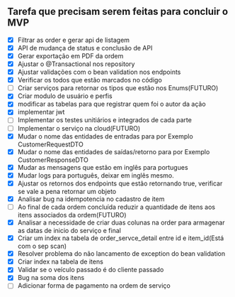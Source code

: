 ## Tarefa que precisam serem feitas para concluir o MVP

- [X]  Filtrar as order e gerar api de listagem
- [X]  API de mudança de status e conclusão de API
- [X]  Gerar exportação em PDF da ordem
- [X]  Ajustar o @Transactional nos repository
- [X]  Ajustar validações com o bean validation nos endpoints
- [X]  Verificar os todos que estão marcados no código
- [ ]  Criar serviços para retornar os tipos que estão nos Enums(FUTURO)
- [X]  Criar modulo de usuário e perfis
- [X]  modificar as tabelas para que registrar quem foi o autor da ação
- [X]  implementar jwt
- [ ]  Implementar os testes unitiários e integrados de cada parte
- [ ]  Implementar o serviço na cloud(FUTURO)
- [X]  Mudar o nome das entidades de entradas para por Exemplo CustomerRequestDTO
- [X]  Mudar o nome das entidades de saídas/retorno para por Exemplo CustomerResponseDTO
- [X]  Mudar as mensagens que estão em inglês para portugues
- [X]  Mudar logs para português, deixar em inglês mesmo.
- [X]  Ajustar os retornos dos endpoints que estão retornando true, verificar se vale a pena retornar um objeto
- [X] Analisar bug na idempotencia no cadastro de item
- [ ] Ao final de cada ordem concluída reduzir a quantidade de itens aos itens associados da ordem(FUTURO)
- [X] Analisar a necessidade de criar duas colunas na order para armagenar as datas de inicio do serviço e final
- [X] Criar um index na tabela de order_servce_detail entre id e item_id(Está com o sep scan)
- [X] Resolver problema do não lancamento de exception do bean validation
- [X] Criar index na tabela de itens
- [X] Validar se o veículo passado é do cliente passado
- [X] Bug na soma dos itens
- [ ] Adicionar forma de pagamento na ordem de serviço 
